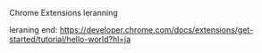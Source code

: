 Chrome Extensions leranning

leraning end:
https://developer.chrome.com/docs/extensions/get-started/tutorial/hello-world?hl=ja
